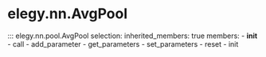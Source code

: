 
# elegy.nn.AvgPool

::: elegy.nn.pool.AvgPool
    selection:
        inherited_members: true
        members:
            - __init__
            - call
            - add_parameter
            - get_parameters
            - set_parameters
            - reset
            - init
        